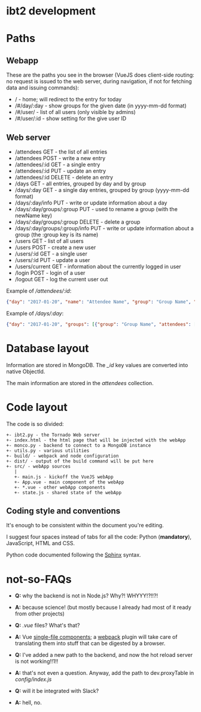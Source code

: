 ibt2 development
================

Paths
=====

Webapp
------

These are the paths you see in the browser (VueJS does client-side routing: no request is issued to the web server, during navigation, if not for fetching data and issuing commands):

- / - home; will redirect to the entry for today
- /#/day/:day - show groups for the given date (in yyyy-mm-dd format)
- /#/user/ - list of all users (only visible by admins)
- /#/user/:id - show setting for the give user ID

Web server
----------

- /attendees GET - the list of all entries
- /attendees POST - write a new entry
- /attendees/:id GET - a single entry
- /attendees/:id PUT - update an entry
- /attendees/:id DELETE - delete an entry
- /days GET - all entries, grouped by day and by group
- /days/:day GET - a single day entries, grouped by group (yyyy-mm-dd format)
- /days/:day/info PUT - write or update information about a day
- /days/:day/groups/:group PUT - used to rename a group (with the newName key)
- /days/:day/groups/:group DELETE - delete a group
- /days/:day/groups/:group/info PUT - write or update information about a group (the :group key is its name)
- /users GET - list of all users
- /users POST - create a new user
- /users/:id GET - a single user
- /users/:id PUT - update a user
- /users/current GET - information about the currently logged in user
- /login POST - login of a user
- /logout GET - log the current user out

Example of */attendees/:id*:
``` json
{"day": "2017-01-20", "name": "Attendee Name", "group": "Group Name", "updated_by": "587a7c79dff0d71c89211dc4", "created_at": "2017-01-20 13:57:26.029000", "updated_at": "2017-01-20 13:57:26.029000", "created_by": "587a7c79dff0d71c89211dc4", "_id": "58820936dff0d740dee647a4"}
```

Example of */days/:day*:
``` json
{"day": "2017-01-20", "groups": [{"group": "Group Name", "attendees": [{"day": "2017-01-20", "name": "Attendee Name", "group": "Group Name", "updated_by": "587a7c79dff0d71c89211dc4", "created_at": "2017-01-20 13:57:26.029000", "updated_at": "2017-01-20 13:57:26.029000", "created_by": "587a7c79dff0d71c89211dc4", "_id": "58820936dff0d740dee647a4"}]}]}
```


Database layout
===============

Information are stored in MongoDB.  The *_id* key values are converted into native ObjectId.

The main information are stored in the *attendees* collection.


Code layout
===========

The code is so divided:

    +- ibt2.py - the Tornado Web server
    +- index.html - the html page that will be injected with the webApp
    +- monco.py - backend to connect to a MongoDB instance
    +- utils.py - various utilities
    +- build/ - webpack and node configuration
    +- dist/ - output of the build command will be put here
    +- src/ - webApp sources
       |
       +- main.js - kickoff the VueJS webApp
       +- App.vue - main component of the webApp
       +- *.vue - other webApp components
       +- state.js - shared state of the webApp


Coding style and conventions
----------------------------

It's enough to be consistent within the document you're editing.

I suggest four spaces instead of tabs for all the code: Python (**mandatory**), JavaScript, HTML and CSS.

Python code documented following the [Sphinx](http://sphinx-doc.org/) syntax.


not-so-FAQs
===========


- **Q:** why the backend is not in Node.js? Why?! WHYYY!?!!?!
- **A:** because science! (but mostly because I already had most of it ready from other projects)


- **Q:** *.vue* files? What's that?
- **A:** Vue [single-file components](https://vuejs.org/v2/guide/single-file-components.html); a [webpack](https://webpack.js.org/) plugin will take care of translating them into stuff that can be digested by a browser.

- **Q:** I've added a new path to the backend, and now the hot reload server is not working!!1!!
- **A:** that's not even a question.  Anyway, add the path to dev.proxyTable in *config/index.js*


- **Q:** will it be integrated with Slack?
- **A:** hell, no.
